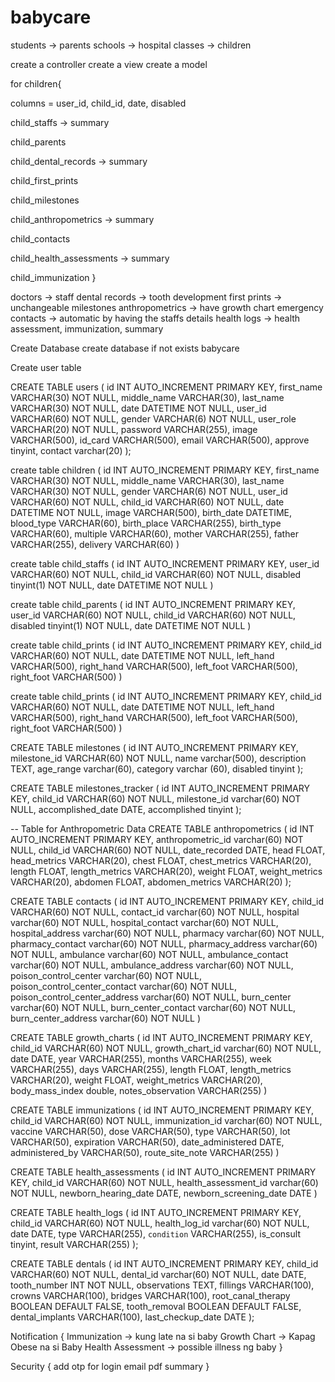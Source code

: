 # babycare



students -> parents
schools -> hospital
classes -> children

create a controller
create a view
create a model

for children{

columns = user_id, child_id, date, disabled

child_staffs -> summary

child_parents

child_dental_records -> summary

child_first_prints

child_milestones

child_anthropometrics -> summary

child_contacts 

child_health_assessments -> summary

child_immunization
}


<!-- personal information -->
doctors -> staff
dental records -> tooth development
first prints -> unchangeable
milestones
anthropometrics -> have growth chart
emergency contacts -> automatic by having the staffs details 
health logs ->  health assessment, immunization, summary




Create Database
create database if not exists babycare

Create user table

CREATE TABLE users (
    id INT AUTO_INCREMENT PRIMARY KEY,
    first_name VARCHAR(30) NOT NULL,
    middle_name VARCHAR(30),
    last_name VARCHAR(30) NOT NULL,
    date DATETIME NOT NULL,
    user_id VARCHAR(60) NOT NULL,
    gender VARCHAR(6) NOT NULL,
    user_role VARCHAR(20) NOT NULL,
    password VARCHAR(255),
	image VARCHAR(500),
	id_card VARCHAR(500), 
	email VARCHAR(500),
	approve tinyint,
	contact varchar(20)
);

create table children (
 	id INT AUTO_INCREMENT PRIMARY KEY,
 	first_name VARCHAR(30) NOT NULL,
    middle_name VARCHAR(30),
    last_name VARCHAR(30) NOT NULL,
	gender VARCHAR(6) NOT NULL,
	user_id VARCHAR(60) NOT NULL,
	child_id VARCHAR(60) NOT NULL,
	date DATETIME NOT NULL,
	image VARCHAR(500),
	birth_date DATETIME,
	blood_type VARCHAR(60),
	birth_place VARCHAR(255),
	birth_type VARCHAR(60),
	multiple VARCHAR(60),
	mother VARCHAR(255),
	father VARCHAR(255),
	delivery VARCHAR(60)
)

create table child_staffs (
	id INT AUTO_INCREMENT PRIMARY KEY,
	user_id VARCHAR(60) NOT NULL,
	child_id VARCHAR(60) NOT NULL,
	disabled tinyint(1) NOT NULL,
	date DATETIME NOT NULL
)

create table child_parents (
	id INT AUTO_INCREMENT PRIMARY KEY,
	user_id VARCHAR(60) NOT NULL,
	child_id VARCHAR(60) NOT NULL,
	disabled tinyint(1) NOT NULL,
	date DATETIME NOT NULL
)

create table child_prints (
	id INT AUTO_INCREMENT PRIMARY KEY,
	child_id VARCHAR(60) NOT NULL,
	date DATETIME NOT NULL,
	left_hand VARCHAR(500),
	right_hand VARCHAR(500),
	left_foot VARCHAR(500),
	right_foot VARCHAR(500)
)

create table child_prints (
	id INT AUTO_INCREMENT PRIMARY KEY,
	child_id VARCHAR(60) NOT NULL,
	date DATETIME NOT NULL,
	left_hand VARCHAR(500),
	right_hand VARCHAR(500),
	left_foot VARCHAR(500),
	right_foot VARCHAR(500)
)

CREATE TABLE milestones (
    id INT AUTO_INCREMENT PRIMARY KEY,
	milestone_id VARCHAR(60) NOT NULL,
    name varchar(500),
    description TEXT,
	age_range varchar(60),
	category varchar (60),
	disabled tinyint
);

CREATE TABLE milestones_tracker (
    id INT AUTO_INCREMENT PRIMARY KEY,
    child_id VARCHAR(60) NOT NULL,
    milestone_id varchar(60) NOT NULL,
    accomplished_date DATE,
	accomplished tinyint
);

-- Table for Anthropometric Data
CREATE TABLE anthropometrics (
    id INT AUTO_INCREMENT PRIMARY KEY,
	anthropometric_id varchar(60) NOT NULL,
    child_id VARCHAR(60) NOT NULL,
    date_recorded DATE,
    head FLOAT,
    head_metrics VARCHAR(20),
    chest FLOAT,
    chest_metrics VARCHAR(20),
    length FLOAT,
    length_metrics VARCHAR(20),
    weight FLOAT,
    weight_metrics VARCHAR(20),
    abdomen FLOAT,
    abdomen_metrics VARCHAR(20)
);


CREATE TABLE contacts ( 
	id INT AUTO_INCREMENT PRIMARY KEY,
	child_id VARCHAR(60) NOT NULL,
	contact_id varchar(60) NOT NULL,
	hospital varchar(60) NOT NULL,
	hospital_contact varchar(60) NOT NULL,
	hospital_address varchar(60) NOT NULL,
	pharmacy varchar(60) NOT NULL,
	pharmacy_contact varchar(60) NOT NULL,
	pharmacy_address varchar(60) NOT NULL,
	ambulance varchar(60) NOT NULL,
	ambulance_contact varchar(60) NOT NULL,
	ambulance_address varchar(60) NOT NULL,
	poison_control_center varchar(60) NOT NULL,
	poison_control_center_contact varchar(60) NOT NULL,
	poison_control_center_address varchar(60) NOT NULL,
	burn_center varchar(60) NOT NULL,
	burn_center_contact varchar(60) NOT NULL,
	burn_center_address varchar(60) NOT NULL
)

CREATE TABLE growth_charts (
    id INT AUTO_INCREMENT PRIMARY KEY,
    child_id VARCHAR(60) NOT NULL,
	growth_chart_id varchar(60) NOT NULL,
    date DATE,
	year VARCHAR(255),
    months VARCHAR(255),
    week VARCHAR(255),
    days VARCHAR(255),
 length FLOAT,
    length_metrics VARCHAR(20),
    weight FLOAT,
    weight_metrics VARCHAR(20),
    body_mass_index double,
    notes_observation VARCHAR(255)
)

CREATE TABLE immunizations (
    id INT AUTO_INCREMENT PRIMARY KEY,
	child_id VARCHAR(60) NOT NULL,
	immunization_id varchar(60) NOT NULL,
    vaccine VARCHAR(50),
    dose VARCHAR(50),
    type VARCHAR(50),
    lot VARCHAR(50),
    expiration VARCHAR(50),
    date_administered DATE,
    administered_by VARCHAR(50),
    route_site_note VARCHAR(255)
)

CREATE TABLE health_assessments (
    id INT AUTO_INCREMENT PRIMARY KEY,
	child_id VARCHAR(60) NOT NULL,
	health_assessment_id varchar(60) NOT NULL,
    newborn_hearing_date DATE,
    newborn_screening_date DATE
)

CREATE TABLE health_logs (
    id INT AUTO_INCREMENT PRIMARY KEY,
    child_id VARCHAR(60) NOT NULL,
    health_log_id varchar(60) NOT NULL,
    date DATE,
    type VARCHAR(255),
    `condition` VARCHAR(255),
    is_consult tinyint,
    result VARCHAR(255)
);

CREATE TABLE dentals (
    id INT AUTO_INCREMENT PRIMARY KEY,
	child_id VARCHAR(60) NOT NULL,
    dental_id varchar(60) NOT NULL,
    date DATE,
    tooth_number INT NOT NULL,
    observations TEXT,
    fillings VARCHAR(100),
    crowns VARCHAR(100),
    bridges VARCHAR(100),
    root_canal_therapy BOOLEAN DEFAULT FALSE,
    tooth_removal BOOLEAN DEFAULT FALSE,
    dental_implants VARCHAR(100),
    last_checkup_date DATE
);




Notification {
	Immunization -> kung late na si baby
	Growth Chart -> Kapag Obese na si Baby
	Health Assessment -> possible illness ng baby
}

Security {
	add otp for login
	email pdf summary
}